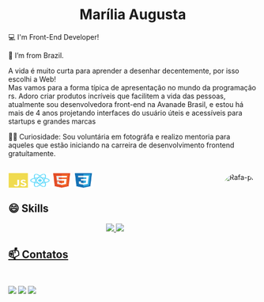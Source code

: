 <h1 align="center">Marília Augusta</h1>

:computer: I'm Front-End Developer!

:house_with_garden: I’m from Brazil.


A vida é muito curta para aprender a desenhar decentemente, por isso escolhi a Web!</br>
Mas vamos para a forma típica de apresentação no mundo da programação rs. Adoro criar produtos incríveis que facilitem a vida das pessoas, atualmente sou desenvolvedora front-end na Avanade Brasil, e estou há mais de 4 anos projetando interfaces do usuário úteis e acessíveis para startups e grandes marcas 

🕵️‍♀️ Curiosidade: Sou  voluntária em fotográfa e realizo mentoria para aqueles que estão iniciando na carreira de desenvolvimento frontend gratuítamente. 


<div style="display: inline_block"><br>
  <img align="center" alt="lia-Js" height="30" width="40" src="https://raw.githubusercontent.com/devicons/devicon/master/icons/javascript/javascript-plain.svg">
  <img align="center" alt="lia-React" height="30" width="40" src="https://raw.githubusercontent.com/devicons/devicon/master/icons/react/react-original.svg">
  <img align="center" alt="lia-HTML" height="30" width="40" src="https://raw.githubusercontent.com/devicons/devicon/master/icons/html5/html5-original.svg">
  <img align="center" alt="lia-CSS" height="30" width="40" src="https://raw.githubusercontent.com/devicons/devicon/master/icons/css3/css3-original.svg">
  <img align="right" alt="Rafa-pic" height="200" style="border-radius:50px;" src="https://media2.giphy.com/media/LIWbF8XJWhuTFmGMGm/giphy_s.gif">
</div>

## 😄 Skills

<div align="center">
  <a href="https://github.com/devMarilia">
  <img height="175em" src="https://github-readme-stats.vercel.app/api?username=devMarilia&show_icons=true&theme=dracula&include_all_commits=true&count_private=true"/>
  <img height="180em" src="https://github-readme-stats.vercel.app/api/top-langs/?username=devMarilia&layout=compact&langs_count=7&theme=dracula"/>
</div>

## 📫 Contatos <br><br>
<div> 
 <a href="https://discord.com/channels/@me" target="_blank"><img src="https://img.shields.io/badge/Discord-7289DA?style=for-the-badge&logo=discord&logoColor=white" target="_blank"></a> 
  <a href = "mailto:devmarilia.frontend@gmail.com"><img src="https://img.shields.io/badge/-Gmail-%23333?style=for-the-badge&logo=gmail&logoColor=white" target="_blank"></a>
  <a href="https://www.linkedin.com/in/mar%C3%ADlia-lemos-b2565316a/" target="_blank"><img src="https://img.shields.io/badge/-LinkedIn-%230077B5?style=for-the-badge&logo=linkedin&logoColor=white" target="_blank"></a> 
<!--   [<img src="https://img.shields.io/badge/medium-%2312100E.svg?&style=for-the-badge&logo=medium&logoColor=white" />](https://devmarilia-frontend.medium.com/)  
  ![Snake animation](https://github.com/rafaballerini/rafaballerini/blob/output/github-contribution-grid-snake.svg) -->
 
</div>

<!-- 
<img src="https://media4.giphy.com/media/Pm4HpXI62FxF4jfM60/giphy_s.gif" heigh="150" width="150"> -->


<!--
**devMarilia/devMarilia** is a ✨ _special_ ✨ repository because its `README.md` (this file) appears on your GitHub profile.

